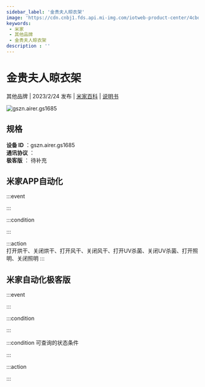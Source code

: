 ```yaml
---
sidebar_label: '金贵夫人晾衣架'
image: 'https://cdn.cnbj1.fds.api.mi-img.com/iotweb-product-center/4cbd0320727e874002e8eb93679a6a91_1673430056070.png?GalaxyAccessKeyId=AKVGLQWBOVIRQ3XLEW&Expires=9223372036854775807&Signature=HVjhyVOXz77Ivwxu5lQlbJ6NqEQ='
keywords: 
 - 米家
 - 其他品牌
 - 金贵夫人晾衣架
description : ''
---
```

# 金贵夫人晾衣架

其他品牌 | 2023/2/24 发布 | [米家百科](https://home.mi.com/webapp/content/baike/product/index.html?model=gszn.airer.gs1685) | [说明书](https://home.mi.com/views/introduction.html?model=gszn.airer.gs1685&region=cn)

![gszn.airer.gs1685](https://cdn.cnbj1.fds.api.mi-img.com/iotweb-product-center/4cbd0320727e874002e8eb93679a6a91_1673430056070.png?GalaxyAccessKeyId=AKVGLQWBOVIRQ3XLEW&Expires=9223372036854775807&Signature=HVjhyVOXz77Ivwxu5lQlbJ6NqEQ=)

## 规格  
> 
**设备 ID** ：gszn.airer.gs1685  
**通讯协议** ：  
**极客版**  ： 待补充 


## 米家APP自动化  

:::event  

:::

:::condition  

:::

:::action   
打开烘干、关闭烘干、打开风干、关闭风干、打开UV杀菌、关闭UV杀菌、打开照明、关闭照明
:::

## 米家自动化极客版  

:::event  

:::

:::condition  

:::

:::condition 可查询的状态条件  

:::

:::action  

:::

        
